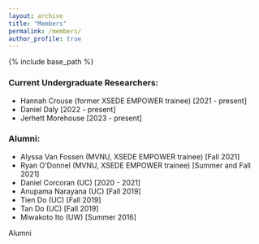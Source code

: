 ```yaml
---
layout: archive
title: "Members"
permalink: /members/
author_profile: true
---
```


{% include base_path %}

### Current Undergraduate Researchers:

- Hannah Crouse (former XSEDE EMPOWER trainee) [2021 - present]
- Daniel Daly [2022 - present]
- Jerhett Morehouse [2023 - present]

### Alumni:

- Alyssa Van Fossen (MVNU, XSEDE EMPOWER trainee) [Fall 2021]
- Ryan O'Donnel (MVNU, XSEDE EMPOWER trainee) [Summer and Fall 2021]
- Daniel Corcoran (UC) [2020 - 2021]
- Anupama Narayana (UC) [Fall 2019]
- Tien Do (UC) [Fall 2019]
- Tan Do (UC) [Fall 2019]
- Miwakoto Ito (UW) [Summer 2016]


Alumni
